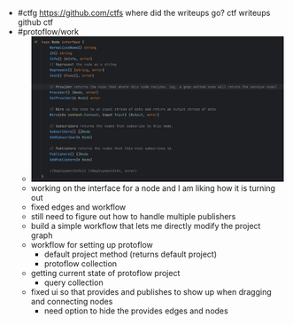 - #ctfg https://github.com/ctfs where did the writeups go? ctf writeups github ctf
- #protoflow/work
	- ![image.png](../assets/image_1690845323772_0.png)
	- working on the interface for a node and I am liking how it is turning out
	- fixed edges and workflow
	- still need to figure out how to handle multiple publishers
	- build a simple workflow that lets me directly modify the project graph
	- workflow for setting up protoflow
		- default project method (returns default project)
		- protoflow collection
	- getting current state of protoflow project
		- query collection
	- fixed ui so that provides and publishes to show up when dragging and connecting nodes
		- need option to hide the provides edges and nodes